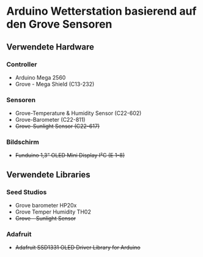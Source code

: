 # Arduino Wetterstation basierend auf den Grove Sensoren

## Verwendete Hardware
### Controller
<ul>
    <li>Arduino Mega 2560
    <li>Grove - Mega Shield (C13-232)
</ul>

### Sensoren
<ul>
    <li>Grove-Temperature & Humidity Sensor (C22-602)
    <li>Grove-Barometer (C22-811)
    <li> <del>Grove-Sunlight Sensor (C22-617)
</ul>

### Bildschirm
<ul>
    <li> <del>Funduino 1,3” OLED Mini Display I²C (E 1-8)
</ul>

## Verwendete Libraries
### Seed Studios
<ul>
    <li>Grove barometer HP20x
    <li>Grove Temper Humidity TH02
    <li> <del>Grove - Sunlight Sensor
</ul>

### Adafruit
<ul>
    <li> <del>Adafruit SSD1331 OLED Driver Library for Arduino
</ul>
